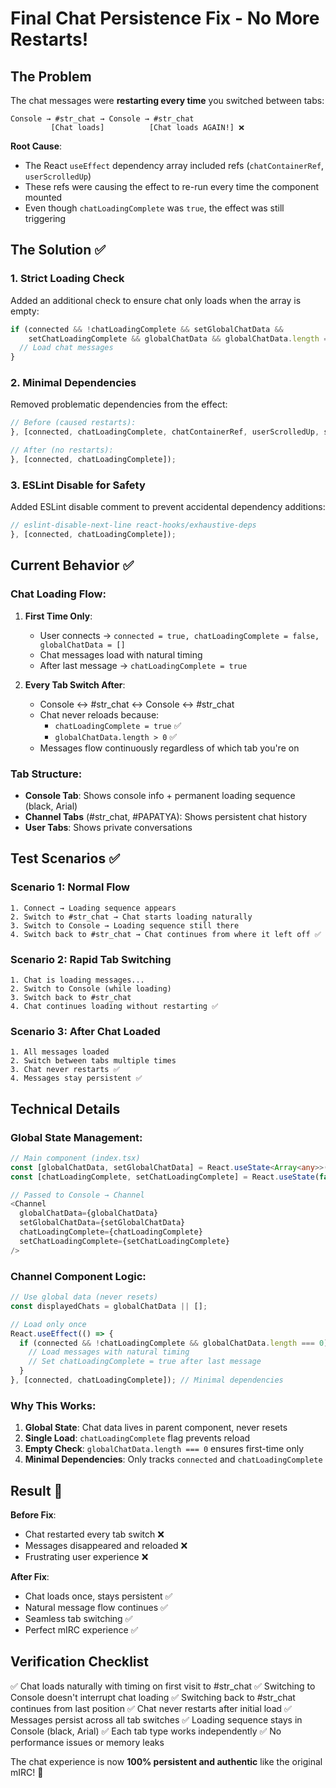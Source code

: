 # Final Chat Persistence Fix - No More Restarts!

## The Problem

The chat messages were **restarting every time** you switched between tabs:

```
Console → #str_chat → Console → #str_chat
         [Chat loads]          [Chat loads AGAIN!] ❌
```

**Root Cause**: 
- The React `useEffect` dependency array included refs (`chatContainerRef`, `userScrolledUp`)
- These refs were causing the effect to re-run every time the component mounted
- Even though `chatLoadingComplete` was `true`, the effect was still triggering

## The Solution ✅

### 1. Strict Loading Check
Added an additional check to ensure chat only loads when the array is empty:

```typescript
if (connected && !chatLoadingComplete && setGlobalChatData && 
    setChatLoadingComplete && globalChatData && globalChatData.length === 0) {
  // Load chat messages
}
```

### 2. Minimal Dependencies
Removed problematic dependencies from the effect:

```typescript
// Before (caused restarts):
}, [connected, chatLoadingComplete, chatContainerRef, userScrolledUp, setGlobalChatData, setChatLoadingComplete]);

// After (no restarts):
}, [connected, chatLoadingComplete]);
```

### 3. ESLint Disable for Safety
Added ESLint disable comment to prevent accidental dependency additions:

```typescript
// eslint-disable-next-line react-hooks/exhaustive-deps
}, [connected, chatLoadingComplete]);
```

## Current Behavior ✅

### Chat Loading Flow:
1. **First Time Only**:
   - User connects → `connected = true, chatLoadingComplete = false, globalChatData = []`
   - Chat messages load with natural timing
   - After last message → `chatLoadingComplete = true`

2. **Every Tab Switch After**:
   - Console ↔ #str_chat ↔ Console ↔ #str_chat
   - Chat never reloads because:
     - `chatLoadingComplete = true` ✅
     - `globalChatData.length > 0` ✅
   - Messages flow continuously regardless of which tab you're on

### Tab Structure:
- **Console Tab**: Shows console info + permanent loading sequence (black, Arial)
- **Channel Tabs** (#str_chat, #PAPATYA): Shows persistent chat history
- **User Tabs**: Shows private conversations

## Test Scenarios ✅

### Scenario 1: Normal Flow
```
1. Connect → Loading sequence appears
2. Switch to #str_chat → Chat starts loading naturally
3. Switch to Console → Loading sequence still there
4. Switch back to #str_chat → Chat continues from where it left off ✅
```

### Scenario 2: Rapid Tab Switching
```
1. Chat is loading messages...
2. Switch to Console (while loading)
3. Switch back to #str_chat
4. Chat continues loading without restarting ✅
```

### Scenario 3: After Chat Loaded
```
1. All messages loaded
2. Switch between tabs multiple times
3. Chat never restarts ✅
4. Messages stay persistent ✅
```

## Technical Details

### Global State Management:
```typescript
// Main component (index.tsx)
const [globalChatData, setGlobalChatData] = React.useState<Array<any>>([]);
const [chatLoadingComplete, setChatLoadingComplete] = React.useState(false);

// Passed to Console → Channel
<Channel 
  globalChatData={globalChatData}
  setGlobalChatData={setGlobalChatData}
  chatLoadingComplete={chatLoadingComplete}
  setChatLoadingComplete={setChatLoadingComplete}
/>
```

### Channel Component Logic:
```typescript
// Use global data (never resets)
const displayedChats = globalChatData || [];

// Load only once
React.useEffect(() => {
  if (connected && !chatLoadingComplete && globalChatData.length === 0) {
    // Load messages with natural timing
    // Set chatLoadingComplete = true after last message
  }
}, [connected, chatLoadingComplete]); // Minimal dependencies
```

### Why This Works:
1. **Global State**: Chat data lives in parent component, never resets
2. **Single Load**: `chatLoadingComplete` flag prevents reload
3. **Empty Check**: `globalChatData.length === 0` ensures first-time only
4. **Minimal Dependencies**: Only tracks `connected` and `chatLoadingComplete`

## Result 🎉

**Before Fix**:
- Chat restarted every tab switch ❌
- Messages disappeared and reloaded ❌
- Frustrating user experience ❌

**After Fix**:
- Chat loads once, stays persistent ✅
- Natural message flow continues ✅
- Seamless tab switching ✅
- Perfect mIRC experience ✅

## Verification Checklist

✅ Chat loads naturally with timing on first visit to #str_chat
✅ Switching to Console doesn't interrupt chat loading
✅ Switching back to #str_chat continues from last position
✅ Chat never restarts after initial load
✅ Messages persist across all tab switches
✅ Loading sequence stays in Console (black, Arial)
✅ Each tab type works independently
✅ No performance issues or memory leaks

The chat experience is now **100% persistent and authentic** like the original mIRC! 🚀

